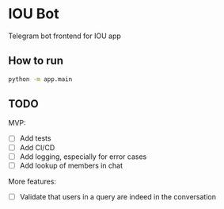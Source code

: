 # IOU Bot

Telegram bot frontend for IOU app

## How to run

```bash
python -m app.main
```

## TODO

MVP:

- [ ] Add tests
- [ ] Add CI/CD
- [ ] Add logging, especially for error cases
- [ ] Add lookup of members in chat 

More features:

- [ ] Validate that users in a query are indeed in the conversation
